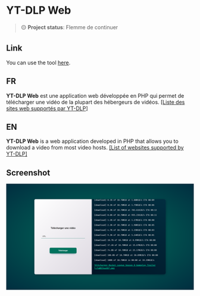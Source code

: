 # YT-DLP Web

> 🟡 **Project status**: Flemme de continuer

## Link
You can use the tool [here](https://labaguettedev.live/dl).

## FR
**YT-DLP Web** est une application web développée en PHP qui permet de télécharger une vidéo de la plupart des hébergeurs de vidéos.
[[Liste des sites web supportés par YT-DLP]](https://github.com/yt-dlp/yt-dlp/blob/master/supportedsites.md)

## EN
**YT-DLP Web** is a web application developed in PHP that allows you to download a video from most video hosts.
[[List of websites supported by YT-DLP]](https://github.com/yt-dlp/yt-dlp/blob/master/supportedsites.md)

## Screenshot
![yt-dlpWeb](.assets/yt-dlpWeb.png)
